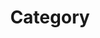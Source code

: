 ---
title: "Category"
layout: categories
permalink: /categories/
author_profile: true
sidebar_main: true
sidebar:
    nav: "docs"
taxonomy: "Category"
entries_layout: grid
---